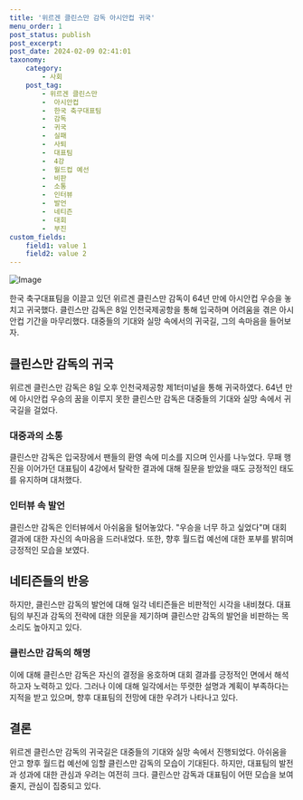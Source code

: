 ```yaml
---
title: '위르겐 클린스만 감독 아시안컵 귀국'
menu_order: 1
post_status: publish
post_excerpt: 
post_date: 2024-02-09 02:41:01
taxonomy:
    category:
        - 사회
    post_tag:
        - 위르겐 클린스만
        -  아시안컵
        -  한국 축구대표팀
        -  감독
        -  귀국
        -  실패
        -  사퇴
        -  대표팀
        -  4강
        -  월드컵 예선
        -  비판
        -  소통
        -  인터뷰
        -  발언
        -  네티즌
        -  대회
        -  부진
custom_fields:
    field1: value 1
    field2: value 2
---
```


![Image](https://imgnews.pstatic.net/image/023/2024/02/08/0003815832_001_20240208235102771.jpg?type=w647)

한국 축구대표팀을 이끌고 있던 위르겐 클린스만 감독이 64년 만에 아시안컵 우승을 놓치고 귀국했다. 클린스만 감독은 8일 인천국제공항을 통해 입국하며 어려움을 겪은 아시안컵 기간을 마무리했다. 대중들의 기대와 실망 속에서의 귀국길, 그의 속마음을 들어보자.
## 클린스만 감독의 귀국
위르겐 클린스만 감독은 8일 오후 인천국제공항 제1터미널을 통해 귀국하였다. 64년 만에 아시안컵 우승의 꿈을 이루지 못한 클린스만 감독은 대중들의 기대와 실망 속에서 귀국길을 걸었다. 
### 대중과의 소통
클린스만 감독은 입국장에서 팬들의 환영 속에 미소를 지으며 인사를 나누었다. 무패 행진을 이어가던 대표팀이 4강에서 탈락한 결과에 대해 질문을 받았을 때도 긍정적인 태도를 유지하며 대처했다.
### 인터뷰 속 발언
클린스만 감독은 인터뷰에서 아쉬움을 털어놓았다. "우승을 너무 하고 싶었다"며 대회 결과에 대한 자신의 속마음을 드러내었다. 또한, 향후 월드컵 예선에 대한 포부를 밝히며 긍정적인 모습을 보였다.
## 네티즌들의 반응
하지만, 클린스만 감독의 발언에 대해 일각 네티즌들은 비판적인 시각을 내비쳤다. 대표팀의 부진과 감독의 전략에 대한 의문을 제기하며 클린스만 감독의 발언을 비판하는 목소리도 높아지고 있다.
### 클린스만 감독의 해명
이에 대해 클린스만 감독은 자신의 결정을 옹호하며 대회 결과를 긍정적인 면에서 해석하고자 노력하고 있다. 그러나 이에 대해 일각에서는 뚜렷한 설명과 계획이 부족하다는 지적을 받고 있으며, 향후 대표팀의 전망에 대한 우려가 나타나고 있다.
## 결론
위르겐 클린스만 감독의 귀국길은 대중들의 기대와 실망 속에서 진행되었다. 아쉬움을 안고 향후 월드컵 예선에 임할 클린스만 감독의 모습이 기대된다. 하지만, 대표팀의 발전과 성과에 대한 관심과 우려는 여전히 크다. 클린스만 감독과 대표팀이 어떤 모습을 보여줄지, 관심이 집중되고 있다.
